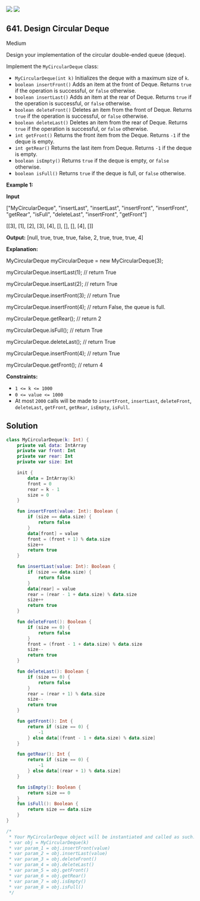 [![](https://img.shields.io/github/stars/javadev/LeetCode-in-Kotlin?label=Stars&style=flat-square)](https://github.com/javadev/LeetCode-in-Kotlin)
[![](https://img.shields.io/github/forks/javadev/LeetCode-in-Kotlin?label=Fork%20me%20on%20GitHub%20&style=flat-square)](https://github.com/javadev/LeetCode-in-Kotlin/fork)

## 641\. Design Circular Deque

Medium

Design your implementation of the circular double-ended queue (deque).

Implement the `MyCircularDeque` class:

*   `MyCircularDeque(int k)` Initializes the deque with a maximum size of `k`.
*   `boolean insertFront()` Adds an item at the front of Deque. Returns `true` if the operation is successful, or `false` otherwise.
*   `boolean insertLast()` Adds an item at the rear of Deque. Returns `true` if the operation is successful, or `false` otherwise.
*   `boolean deleteFront()` Deletes an item from the front of Deque. Returns `true` if the operation is successful, or `false` otherwise.
*   `boolean deleteLast()` Deletes an item from the rear of Deque. Returns `true` if the operation is successful, or `false` otherwise.
*   `int getFront()` Returns the front item from the Deque. Returns `-1` if the deque is empty.
*   `int getRear()` Returns the last item from Deque. Returns `-1` if the deque is empty.
*   `boolean isEmpty()` Returns `true` if the deque is empty, or `false` otherwise.
*   `boolean isFull()` Returns `true` if the deque is full, or `false` otherwise.

**Example 1:**

**Input**

["MyCircularDeque", "insertLast", "insertLast", "insertFront", "insertFront", "getRear", "isFull", "deleteLast", "insertFront", "getFront"]

[[3], [1], [2], [3], [4], [], [], [], [4], []]

**Output:** [null, true, true, true, false, 2, true, true, true, 4]

**Explanation:**

MyCircularDeque myCircularDeque = new MyCircularDeque(3);

myCircularDeque.insertLast(1); // return True

myCircularDeque.insertLast(2); // return True

myCircularDeque.insertFront(3); // return True

myCircularDeque.insertFront(4); // return False, the queue is full.

myCircularDeque.getRear(); // return 2

myCircularDeque.isFull(); // return True

myCircularDeque.deleteLast(); // return True

myCircularDeque.insertFront(4); // return True

myCircularDeque.getFront(); // return 4

**Constraints:**

*   `1 <= k <= 1000`
*   `0 <= value <= 1000`
*   At most `2000` calls will be made to `insertFront`, `insertLast`, `deleteFront`, `deleteLast`, `getFront`, `getRear`, `isEmpty`, `isFull`.

## Solution

```kotlin
class MyCircularDeque(k: Int) {
    private val data: IntArray
    private var front: Int
    private var rear: Int
    private var size: Int

    init {
        data = IntArray(k)
        front = 0
        rear = k - 1
        size = 0
    }

    fun insertFront(value: Int): Boolean {
        if (size == data.size) {
            return false
        }
        data[front] = value
        front = (front + 1) % data.size
        size++
        return true
    }

    fun insertLast(value: Int): Boolean {
        if (size == data.size) {
            return false
        }
        data[rear] = value
        rear = (rear - 1 + data.size) % data.size
        size++
        return true
    }

    fun deleteFront(): Boolean {
        if (size == 0) {
            return false
        }
        front = (front - 1 + data.size) % data.size
        size--
        return true
    }

    fun deleteLast(): Boolean {
        if (size == 0) {
            return false
        }
        rear = (rear + 1) % data.size
        size--
        return true
    }

    fun getFront(): Int {
        return if (size == 0) {
            -1
        } else data[(front - 1 + data.size) % data.size]
    }

    fun getRear(): Int {
        return if (size == 0) {
            -1
        } else data[(rear + 1) % data.size]
    }

    fun isEmpty(): Boolean {
        return size == 0
    }
    fun isFull(): Boolean {
        return size == data.size
    }
}

/*
 * Your MyCircularDeque object will be instantiated and called as such:
 * var obj = MyCircularDeque(k)
 * var param_1 = obj.insertFront(value)
 * var param_2 = obj.insertLast(value)
 * var param_3 = obj.deleteFront()
 * var param_4 = obj.deleteLast()
 * var param_5 = obj.getFront()
 * var param_6 = obj.getRear()
 * var param_7 = obj.isEmpty()
 * var param_8 = obj.isFull()
 */
```